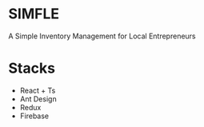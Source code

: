 # SIMFLE
A Simple Inventory Management for Local Entrepreneurs

# Stacks
* React + Ts
* Ant Design
* Redux
* Firebase

